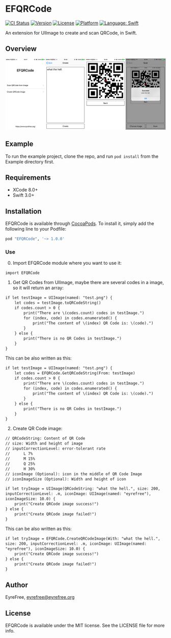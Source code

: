 # EFQRCode

[![CI Status](http://img.shields.io/travis/EyreFree/EFQRCode.svg?style=flat)](https://travis-ci.org/EyreFree/EFQRCode)
[![Version](https://img.shields.io/cocoapods/v/EFQRCode.svg?style=flat)](http://cocoapods.org/pods/EFQRCode)
[![License](https://img.shields.io/cocoapods/l/EFQRCode.svg?style=flat)](http://cocoapods.org/pods/EFQRCode)
[![Platform](https://img.shields.io/cocoapods/p/EFQRCode.svg?style=flat)](http://cocoapods.org/pods/EFQRCode)
[![Language: Swift](https://img.shields.io/badge/language-swift-orange.svg)](https://travis-ci.org/EyreFree/EFQRCode)

An extension for UIImage to create and scan QRCode, in Swift.

## Overview

![](assets/screenshot.png)

## Example

To run the example project, clone the repo, and run `pod install` from the Example directory first.

## Requirements

- XCode 8.0+
- Swift 3.0+

## Installation

EFQRCode is available through [CocoaPods](http://cocoapods.org). To install
it, simply add the following line to your Podfile:

```ruby
pod "EFQRCode", '~> 1.0.0'
```

### Use

0. Import EFQRCode module where you want to use it:
```
import EFQRCode
```

1. Get QR Codes from UIImage, maybe there are several codes in a image, so it will return an array:
```
if let testImage = UIImage(named: "test.png") {
	let codes = testImage.toQRCodeString()
	if codes.count > 0 {
		print("There are \(codes.count) codes in testImage.")
		for (index, code) in codes.enumerated() {
       		print("The content of \(index) QR Code is: \(code).")
        }
	} else {
		print("There is no QR Codes in testImage.")
	}
}
```
This can be also written as this:
```
if let testImage = UIImage(named: "test.png") {
    let codes = EFQRCode.GetQRCodeString(From: testImage)
    if codes.count > 0 {
        print("There are \(codes.count) codes in testImage.")
        for (index, code) in codes.enumerated() {
            print("The content of \(index) QR Code is: \(code).")
        }
    } else {
        print("There is no QR Codes in testImage.")
    }
}
```

2. Create QR Code image:
```
// QRCodeString: Content of QR Code
// size: Width and height of image
// inputCorrectionLevel: error-tolerant rate
// 		L 7%
// 		M 15%
// 		Q 25%
// 		H 30%
// iconImage (Optional): icon in the middle of QR Code Image
// iconImageSize (Optional): Width and height of icon
```
```
if let tryImage = UIImage(QRCodeString: "what the hell.", size: 200, inputCorrectionLevel: .m, iconImage: UIImage(named: "eyrefree"), iconImageSize: 10.0) {
    print("Create QRCode image success!")
} else {
    print("Create QRCode image failed!")
}
```
This can be also written as this:
```
if let tryImage = EFQRCode.CreateQRCodeImage(With: "what the hell.", size: 200, inputCorrectionLevel: .m, iconImage: UIImage(named: "eyrefree"), iconImageSize: 10.0) {
    print("Create QRCode image success!")
} else {
    print("Create QRCode image failed!")
}
```

## Author

EyreFree, eyrefree@eyrefree.org

## License

EFQRCode is available under the MIT license. See the LICENSE file for more info.
